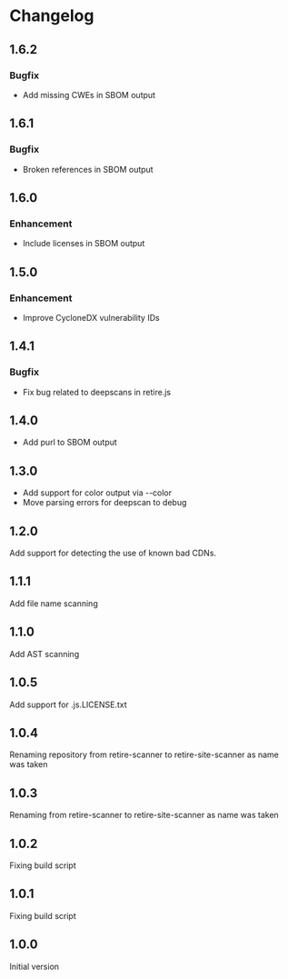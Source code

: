 # Changelog

## 1.6.2

### Bugfix

* Add missing CWEs in SBOM output

## 1.6.1

### Bugfix

* Broken references in SBOM output

## 1.6.0

### Enhancement

* Include licenses in SBOM output

## 1.5.0

### Enhancement

* Improve CycloneDX vulnerability IDs

## 1.4.1

### Bugfix 

* Fix bug related to deepscans in retire.js

## 1.4.0

* Add purl to SBOM output

## 1.3.0

* Add support for color output via --color
* Move parsing errors for deepscan to debug

## 1.2.0

Add support for detecting the use of known bad CDNs.

## 1.1.1

Add file name scanning

## 1.1.0

Add AST scanning

## 1.0.5

Add support for .js.LICENSE.txt 

## 1.0.4

Renaming repository from retire-scanner to retire-site-scanner as name was taken


## 1.0.3

Renaming from retire-scanner to retire-site-scanner as name was taken

## 1.0.2

Fixing build script

## 1.0.1

Fixing build script

## 1.0.0

Initial version